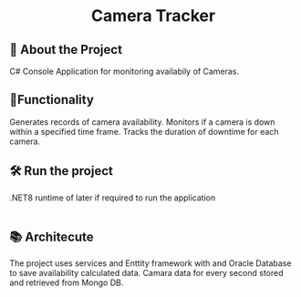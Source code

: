 <h1 align="center"> Camera Tracker </h1>

## 🎯 About the Project
 C# Console Application for monitoring availabily of Cameras. 

## 🔨Functionality
 Generates records of camera availability.
 Monitors if a camera is down within a specified time frame.
 Tracks the duration of downtime for each camera.

## 🛠️ Run the project

 .NET8 runtime of later if required to run the application  
<br>

## 📚 Architecute

The project uses services and Enttity framework with and Oracle Database to save availability calculated data. Camara data for every second stored and retrieved from Mongo DB.
